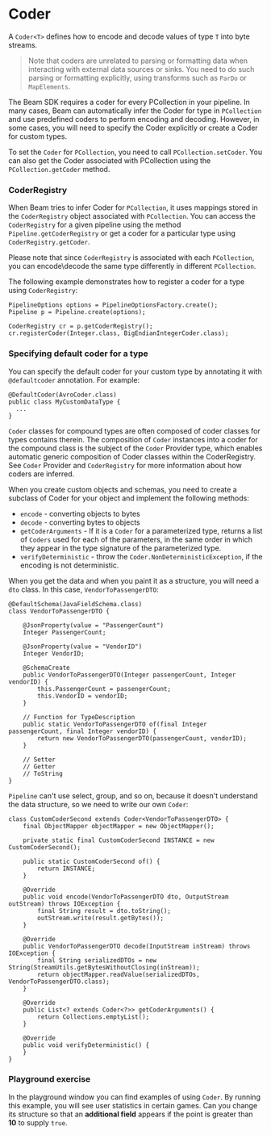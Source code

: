 <!--
Licensed under the Apache License, Version 2.0 (the "License");
you may not use this file except in compliance with the License.
You may obtain a copy of the License at

http://www.apache.org/licenses/LICENSE-2.0

Unless required by applicable law or agreed to in writing, software
distributed under the License is distributed on an "AS IS" BASIS,
WITHOUT WARRANTIES OR CONDITIONS OF ANY KIND, either express or implied.
See the License for the specific language governing permissions and
limitations under the License.
-->

# Coder

A `Coder<T>` defines how to encode and decode values of type `T` into byte streams.

> Note that coders are unrelated to parsing or formatting data when interacting with external data sources or sinks. You need to do such parsing or formatting explicitly, using transforms such as `ParDo` or `MapElements`.

The Beam SDK requires a coder for every PCollection in your pipeline. In many cases, Beam can automatically infer the Coder for type in `PCollection` and use predefined coders to perform encoding and decoding. However, in some cases, you will need to specify the Coder explicitly or create a Coder for custom types.

To set the `Coder` for `PCollection`, you need to call `PCollection.setCoder`. You can also get the Coder associated with PCollection using the `PCollection.getCoder` method.

### CoderRegistry

When Beam tries to infer Coder for `PCollection`, it uses mappings stored in the `CoderRegistry` object associated with `PCollection`. You can access the `CoderRegistry` for a given pipeline using the method `Pipeline.getCoderRegistry` or get a coder for a particular type using `CoderRegistry.getCoder`.

Please note that since `CoderRegistry` is associated with each `PCollection`, you can encode\decode the same type differently in different `PCollection`.

The following example demonstrates how to register a coder for a type using `CoderRegistry`:

```
PipelineOptions options = PipelineOptionsFactory.create();
Pipeline p = Pipeline.create(options);

CoderRegistry cr = p.getCoderRegistry();
cr.registerCoder(Integer.class, BigEndianIntegerCoder.class);
```

### Specifying default coder for a type

You can specify the default coder for your custom type by annotating it with `@defaultcoder` annotation. For example:
```
@DefaultCoder(AvroCoder.class)
public class MyCustomDataType {
  ...
}
```


`Coder` classes for compound types are often composed of coder classes for types contains therein. The composition of `Coder` instances into a coder for the compound class is the subject of the `Coder` Provider type, which enables automatic generic composition of Coder classes within the CoderRegistry. See `Coder` Provider and `CoderRegistry` for more information about how coders are inferred.

When you create custom objects and schemas, you need to create a subclass of Coder for your object and implement the following methods:
* `encode` - converting objects to bytes
* `decode` - converting bytes to objects
* `getCoderArguments` - If it is a `Coder` for a parameterized type, returns a list of `Coders` used for each of the parameters, in the same order in which they appear in the type signature of the parameterized type.
* `verifyDeterministic` - throw the `Coder.NonDeterministicException`, if the encoding is not deterministic.

When you get the data and when you paint it as a structure, you will need a `dto` class. In this case, `VendorToPassengerDTO`:

```
@DefaultSchema(JavaFieldSchema.class)
class VendorToPassengerDTO {

    @JsonProperty(value = "PassengerCount")
    Integer PassengerCount;
    
    @JsonProperty(value = "VendorID")
    Integer VendorID;

    @SchemaCreate
    public VendorToPassengerDTO(Integer passengerCount, Integer vendorID) {
        this.PassengerCount = passengerCount;
        this.VendorID = vendorID;
    }

    // Function for TypeDescription
    public static VendorToPassengerDTO of(final Integer passengerCount, final Integer vendorID) {
        return new VendorToPassengerDTO(passengerCount, vendorID);
    }

    // Setter
    // Getter
    // ToString
}
```

`Pipeline` can't use select, group, and so on, because it doesn't understand the data structure, so we need to write our own `Coder`:

```
class CustomCoderSecond extends Coder<VendorToPassengerDTO> {
    final ObjectMapper objectMapper = new ObjectMapper();

    private static final CustomCoderSecond INSTANCE = new CustomCoderSecond();

    public static CustomCoderSecond of() {
        return INSTANCE;
    }

    @Override
    public void encode(VendorToPassengerDTO dto, OutputStream outStream) throws IOException {
        final String result = dto.toString();
        outStream.write(result.getBytes());
    }

    @Override
    public VendorToPassengerDTO decode(InputStream inStream) throws IOException {
        final String serializedDTOs = new String(StreamUtils.getBytesWithoutClosing(inStream));
        return objectMapper.readValue(serializedDTOs, VendorToPassengerDTO.class);
    }

    @Override
    public List<? extends Coder<?>> getCoderArguments() {
        return Collections.emptyList();
    }

    @Override
    public void verifyDeterministic() {
    }
}
```

### Playground exercise

In the playground window you can find examples of using `Coder`. By running this example, you will see user statistics in certain games. Can you change its structure so that an **additional field** appears if the point is greater than **10** to supply `true`.
